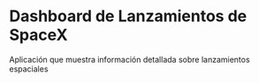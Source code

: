 # Dashboard de Lanzamientos de SpaceX
Aplicación que muestra información detallada sobre lanzamientos espaciales
